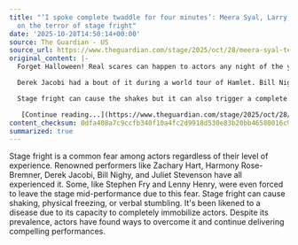 ```yaml
---
title: "‘I spoke complete twaddle for four minutes’: Meera Syal, Larry Lamb and more
  on the terror of stage fright"
date: '2025-10-28T14:50:14+00:00'
source: The Guardian - US
source_url: https://www.theguardian.com/stage/2025/oct/28/meera-syal-terror-stage-fright-larry-lamb-halloween-zachary-hart
original_content: |-
  Forget Halloween! Real scares can happen to actors any night of the year. Big name performers, including Zachary Hart and Harmony Rose-Bremner, recall their worst moments – and how they overcame their fears

  Derek Jacobi had a bout of it during a world tour of Hamlet. Bill Nighy wrestled with it in the run-up to The Vertical Hour opening on Broadway. Juliet Stevenson has likened it to “a disease”. It has even caused some to take flight: [Stephen Fry disappeared from Cell Mates](https://www.theguardian.com/culture/2015/feb/24/stephen-fry-cell-mates-1995-archive), while [Lenny Henry left the stage during Educating Rita](https://www.theguardian.com/stage/2015/jun/24/educating-rita-review-lenny-henry-leaves-stage-but-returns-with-conviction-chichester). “I’ve completely gone,” he said – although he did return to finish the show.

  Stage fright can cause the shakes but it can also trigger a complete physical freeze-up, to say nothing of a total verbal drying up – all right under the spotlight. So how and why does it take grip? Can it be overcome? And what does it feel like to be seized by the actor’s nightmare?

   [Continue reading...](https://www.theguardian.com/stage/2025/oct/28/meera-syal-terror-stage-fright-larry-lamb-halloween-zachary-hart)
content_checksum: 0dfa408a7c9ccfb340f10a4fc2d9918d530e83b20bb46580016c90e9a052d20d
summarized: true
---
```


Stage fright is a common fear among actors regardless of their level of experience. Renowned performers like Zachary Hart, Harmony Rose-Bremner, Derek Jacobi, Bill Nighy, and Juliet Stevenson have all experienced it. Some, like Stephen Fry and Lenny Henry, were even forced to leave the stage mid-performance due to this fear. Stage fright can cause shaking, physical freezing, or verbal stumbling. It's been likened to a disease due to its capacity to completely immobilize actors. Despite its prevalence, actors have found ways to overcome it and continue delivering compelling performances.